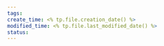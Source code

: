 ```yaml
---
tags: 
create_time: <% tp.file.creation_date() %>
modified_time: <% tp.file.last_modified_date() %>
status:
---
```

